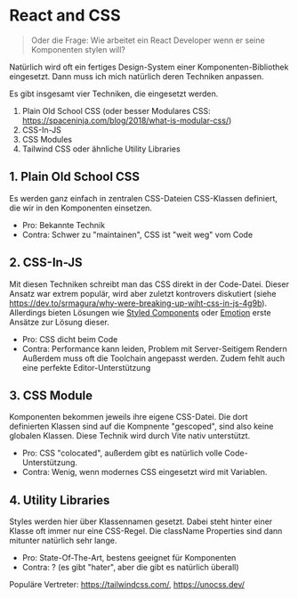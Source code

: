 # React and CSS

> Oder die Frage: Wie arbeitet ein React Developer wenn
er seine Komponenten stylen will?

Natürlich wird oft ein fertiges Design-System einer Komponenten-Bibliothek
eingesetzt. Dann muss ich mich natürlich deren Techniken anpassen.

Es gibt insgesamt vier Techniken, die eingesetzt werden.

1. Plain Old School CSS
   (oder besser Modulares CSS: https://spaceninja.com/blog/2018/what-is-modular-css/)
2. CSS-In-JS
3. CSS Modules
4. Tailwind CSS oder ähnliche Utility Libraries

## 1. Plain Old School CSS

Es werden ganz einfach in zentralen CSS-Dateien CSS-Klassen
definiert, die wir in den Komponenten einsetzen.

- Pro: Bekannte Technik
- Contra: Schwer zu "maintainen", CSS ist "weit weg" vom Code

## 2. CSS-In-JS

Mit diesen Techniken schreibt man das CSS direkt in der Code-Datei.
Dieser Ansatz war extrem populär, wird aber zuletzt kontrovers
diskutiert (siehe https://dev.to/srmagura/why-were-breaking-up-wiht-css-in-js-4g9b). Allerdings bieten
Lösungen wie [Styled Components](https://styled-components.com/) oder
[Emotion](https://emotion.sh/) erste Ansätze zur Lösung dieser.

- Pro: CSS dicht beim Code
- Contra: Performance kann leiden, Problem mit Server-Seitigem Rendern
  Außerdem muss oft die Toolchain angepasst werden. Zudem fehlt auch
  eine perfekte Editor-Unterstützung

## 3. CSS Module

Komponenten bekommen jeweils ihre eigene CSS-Datei. Die dort
definierten Klassen sind auf die Kompnente "gescoped", sind also
keine globalen Klassen. Diese Technik wird durch Vite nativ
unterstützt.

- Pro: CSS "colocated", außerdem gibt es natürlich volle
  Code-Unterstützung.
- Contra: Wenig, wenn modernes CSS eingesetzt wird mit Variablen.

## 4. Utility Libraries

Styles werden hier über Klassennamen gesetzt. Dabei steht hinter
einer Klasse oft immer nur eine CSS-Regel. Die className Properties
sind dann mitunter natürlich sehr lange.

- Pro: State-Of-The-Art, bestens geeignet für Komponenten
- Contra: ? (es gibt "hater", aber die gibt es natürlich überall)

Populäre Vertreter: https://tailwindcss.com/,  https://unocss.dev/

